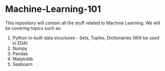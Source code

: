 # Machine-Learning-101

This repository will contain all the stuff related to Machine Learning. We will be covering topics such as: 
  1. Python in-built data structures - Sets, Tuples, Dictionaries (Will be used in EDA)
  2. Numpy
  3. Pandas
  4. Matplotlib
  5. Seaboarn

